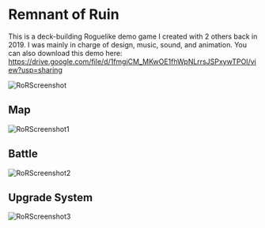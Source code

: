 # Remnant of Ruin
This is a deck-building Roguelike demo game I created with 2 others back in 2019. I was mainly in charge of design, music, sound, and animation.
You can also download this demo here: https://drive.google.com/file/d/1fmgjCM_MKwOE1fhWpNLrrsJSPxywTPOI/view?usp=sharing

![RoRScreenshot](https://user-images.githubusercontent.com/84678151/125377779-7b141000-e385-11eb-9c68-70008638cb79.jpg)

## Map
![RoRScreenshot1](https://user-images.githubusercontent.com/84678151/125377782-7c453d00-e385-11eb-86c9-cc6bde345449.jpg)

## Battle
![RoRScreenshot2](https://user-images.githubusercontent.com/84678151/125377785-7c453d00-e385-11eb-875a-61b73be8b754.png)

## Upgrade System
![RoRScreenshot3](https://user-images.githubusercontent.com/84678151/125377786-7cddd380-e385-11eb-8f6e-67cf136eb38b.png)
